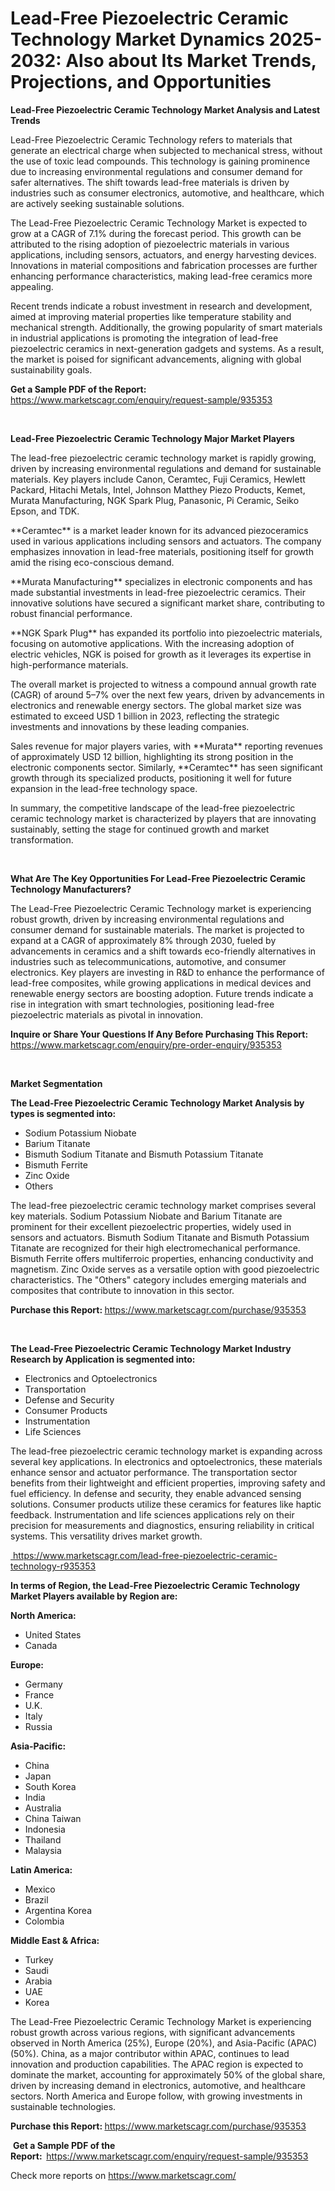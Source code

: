 <p><h1>Lead-Free Piezoelectric Ceramic Technology Market Dynamics 2025-2032: Also about Its Market Trends, Projections, and Opportunities</h1></p><p><strong>Lead-Free Piezoelectric Ceramic Technology Market Analysis and Latest Trends</strong></p>
<p><p>Lead-Free Piezoelectric Ceramic Technology refers to materials that generate an electrical charge when subjected to mechanical stress, without the use of toxic lead compounds. This technology is gaining prominence due to increasing environmental regulations and consumer demand for safer alternatives. The shift towards lead-free materials is driven by industries such as consumer electronics, automotive, and healthcare, which are actively seeking sustainable solutions.</p><p>The Lead-Free Piezoelectric Ceramic Technology Market is expected to grow at a CAGR of 7.1% during the forecast period. This growth can be attributed to the rising adoption of piezoelectric materials in various applications, including sensors, actuators, and energy harvesting devices. Innovations in material compositions and fabrication processes are further enhancing performance characteristics, making lead-free ceramics more appealing.</p><p>Recent trends indicate a robust investment in research and development, aimed at improving material properties like temperature stability and mechanical strength. Additionally, the growing popularity of smart materials in industrial applications is promoting the integration of lead-free piezoelectric ceramics in next-generation gadgets and systems. As a result, the market is poised for significant advancements, aligning with global sustainability goals.</p></p>
<p><strong>Get a Sample PDF of the Report:&nbsp;</strong> <a href="https://www.marketscagr.com/enquiry/request-sample/935353?utm_campaign=2208&utm_medium=2&utm_source=Github&utm_content=ia&utm_term=01022025&utm_id=lead-free-piezoelectric-ceramic-technology">https://www.marketscagr.com/enquiry/request-sample/935353</a></p>
<p>&nbsp;</p>
<p><strong>Lead-Free Piezoelectric Ceramic Technology Major Market Players</strong></p>
<p><p>The lead-free piezoelectric ceramic technology market is rapidly growing, driven by increasing environmental regulations and demand for sustainable materials. Key players include Canon, Ceramtec, Fuji Ceramics, Hewlett Packard, Hitachi Metals, Intel, Johnson Matthey Piezo Products, Kemet, Murata Manufacturing, NGK Spark Plug, Panasonic, Pi Ceramic, Seiko Epson, and TDK.</p><p>**Ceramtec** is a market leader known for its advanced piezoceramics used in various applications including sensors and actuators. The company emphasizes innovation in lead-free materials, positioning itself for growth amid the rising eco-conscious demand.</p><p>**Murata Manufacturing** specializes in electronic components and has made substantial investments in lead-free piezoelectric ceramics. Their innovative solutions have secured a significant market share, contributing to robust financial performance.</p><p>**NGK Spark Plug** has expanded its portfolio into piezoelectric materials, focusing on automotive applications. With the increasing adoption of electric vehicles, NGK is poised for growth as it leverages its expertise in high-performance materials.</p><p>The overall market is projected to witness a compound annual growth rate (CAGR) of around 5–7% over the next few years, driven by advancements in electronics and renewable energy sectors. The global market size was estimated to exceed USD 1 billion in 2023, reflecting the strategic investments and innovations by these leading companies.</p><p>Sales revenue for major players varies, with **Murata** reporting revenues of approximately USD 12 billion, highlighting its strong position in the electronic components sector. Similarly, **Ceramtec** has seen significant growth through its specialized products, positioning it well for future expansion in the lead-free technology space.</p><p>In summary, the competitive landscape of the lead-free piezoelectric ceramic technology market is characterized by players that are innovating sustainably, setting the stage for continued growth and market transformation.</p></p>
<p>&nbsp;</p>
<p><strong>What Are The Key Opportunities For Lead-Free Piezoelectric Ceramic Technology Manufacturers?</strong></p>
<p><p>The Lead-Free Piezoelectric Ceramic Technology market is experiencing robust growth, driven by increasing environmental regulations and consumer demand for sustainable materials. The market is projected to expand at a CAGR of approximately 8% through 2030, fueled by advancements in ceramics and a shift towards eco-friendly alternatives in industries such as telecommunications, automotive, and consumer electronics. Key players are investing in R&D to enhance the performance of lead-free composites, while growing applications in medical devices and renewable energy sectors are boosting adoption. Future trends indicate a rise in integration with smart technologies, positioning lead-free piezoelectric materials as pivotal in innovation.</p></p>
<p><strong>Inquire or Share Your Questions If Any Before Purchasing This Report:</strong> <a href="https://www.marketscagr.com/enquiry/pre-order-enquiry/935353?utm_campaign=2208&utm_medium=2&utm_source=Github&utm_content=ia&utm_term=01022025&utm_id=lead-free-piezoelectric-ceramic-technology">https://www.marketscagr.com/enquiry/pre-order-enquiry/935353</a></p>
<p>&nbsp;</p>
<p><strong>Market Segmentation</strong></p>
<p><strong>The Lead-Free Piezoelectric Ceramic Technology Market Analysis by types is segmented into:</strong></p>
<p><ul><li>Sodium Potassium Niobate</li><li>Barium Titanate</li><li>Bismuth Sodium Titanate and Bismuth Potassium Titanate</li><li>Bismuth Ferrite</li><li>Zinc Oxide</li><li>Others</li></ul></p>
<p><p>The lead-free piezoelectric ceramic technology market comprises several key materials. Sodium Potassium Niobate and Barium Titanate are prominent for their excellent piezoelectric properties, widely used in sensors and actuators. Bismuth Sodium Titanate and Bismuth Potassium Titanate are recognized for their high electromechanical performance. Bismuth Ferrite offers multiferroic properties, enhancing conductivity and magnetism. Zinc Oxide serves as a versatile option with good piezoelectric characteristics. The "Others" category includes emerging materials and composites that contribute to innovation in this sector.</p></p>
<p><strong>Purchase this Report:&nbsp;</strong><a href="https://www.marketscagr.com/purchase/935353?utm_campaign=2208&utm_medium=2&utm_source=Github&utm_content=ia&utm_term=01022025&utm_id=lead-free-piezoelectric-ceramic-technology">https://www.marketscagr.com/purchase/935353</a></p>
<p>&nbsp;</p>
<p><strong>The Lead-Free Piezoelectric Ceramic Technology Market Industry Research by Application is segmented into:</strong></p>
<p><ul><li>Electronics and Optoelectronics</li><li>Transportation</li><li>Defense and Security</li><li>Consumer Products</li><li>Instrumentation</li><li>Life Sciences</li></ul></p>
<p><p>The lead-free piezoelectric ceramic technology market is expanding across several key applications. In electronics and optoelectronics, these materials enhance sensor and actuator performance. The transportation sector benefits from their lightweight and efficient properties, improving safety and fuel efficiency. In defense and security, they enable advanced sensing solutions. Consumer products utilize these ceramics for features like haptic feedback. Instrumentation and life sciences applications rely on their precision for measurements and diagnostics, ensuring reliability in critical systems. This versatility drives market growth.</p></p>
<p><a href="https://www.marketscagr.com/lead-free-piezoelectric-ceramic-technology-r935353?utm_campaign=2208&utm_medium=2&utm_source=Github&utm_content=ia&utm_term=01022025&utm_id=lead-free-piezoelectric-ceramic-technology">&nbsp;https://www.marketscagr.com/lead-free-piezoelectric-ceramic-technology-r935353</a></p>
<p><strong>In terms of Region, the Lead-Free Piezoelectric Ceramic Technology Market Players available by Region are:</strong></p>
<p>
    <p> <strong> North America: </strong>
        <ul>
            <li>United States</li>
            <li>Canada</li>
        </ul>
        </p> 
    <p> <strong> Europe: </strong>
        <ul>
            <li>Germany</li>
            <li>France</li>
            <li>U.K.</li>
            <li>Italy</li>
            <li>Russia</li>
        </ul>
        </p> 
    <p> <strong> Asia-Pacific: </strong>
        <ul>
            <li>China</li>
            <li>Japan</li>
            <li>South Korea</li>
            <li>India</li>
            <li>Australia</li>
            <li>China Taiwan</li>
            <li>Indonesia</li>
            <li>Thailand</li>
            <li>Malaysia</li>
        </ul>
        </p> 
    <p> <strong> Latin America: </strong>
        <ul>
            <li>Mexico</li>
            <li>Brazil</li>
            <li>Argentina Korea</li>
            <li>Colombia</li>
        </ul>
        </p> 
    <p> <strong> Middle East & Africa: </strong>
        <ul>
            <li>Turkey</li>
            <li>Saudi</li>
            <li>Arabia</li>
            <li>UAE</li>
            <li>Korea</li>
        </ul>
    </p>
    </p>
<p><p>The Lead-Free Piezoelectric Ceramic Technology Market is experiencing robust growth across various regions, with significant advancements observed in North America (25%), Europe (20%), and Asia-Pacific (APAC) (50%). China, as a major contributor within APAC, continues to lead innovation and production capabilities. The APAC region is expected to dominate the market, accounting for approximately 50% of the global share, driven by increasing demand in electronics, automotive, and healthcare sectors. North America and Europe follow, with growing investments in sustainable technologies.</p></p>
<p><strong>Purchase this Report: </strong><a href="https://www.marketscagr.com/purchase/935353?utm_campaign=2208&utm_medium=2&utm_source=Github&utm_content=ia&utm_term=01022025&utm_id=lead-free-piezoelectric-ceramic-technology">https://www.marketscagr.com/purchase/935353</a></p>
<p>&nbsp;<strong>Get a Sample PDF of the Report:&nbsp;&nbsp;</strong><a href="https://www.marketscagr.com/enquiry/request-sample/935353?utm_campaign=2208&utm_medium=2&utm_source=Github&utm_content=ia&utm_term=01022025&utm_id=lead-free-piezoelectric-ceramic-technology">https://www.marketscagr.com/enquiry/request-sample/935353</a></p>
<p><strong></strong></p>
<p>Check more reports on <a href="https://www.marketscagr.com/?utm_campaign=2208&utm_medium=2&utm_source=Github&utm_content=ia&utm_term=01022025&utm_id=lead-free-piezoelectric-ceramic-technology">https://www.marketscagr.com/</a></p>